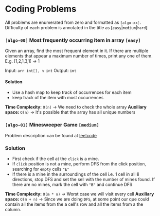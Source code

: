 # Coding Problems

All problems are enumerated from zero and formatted as `[algo-xx]`.
Difficulty of each problem is annotated in the title as [`easy`|`medium`|`hard`]

### `[algo-00]` Most frequently occurring item in array `[easy]`

Given an array, find the most frequent element in it. If there are multiple elements that appear a maximum number of times, print any one of them.
E.g. [1,2,1,3,1] -> 1

Input: `arr int[], n int`
Output: `int`

#### Solution 

- Use a hash map to keep track of occurrences for each item
- keep track of the item with most occurrences

**Time Complexity:** `O(n)` -> We need to check the whole array
**Auxiliary space:** `O(n)` -> It's possible that the array has all unique numbers

### `[algo-01]` Minesweeper Game `[medium]`

Problem description can be found at [leetcode](https://leetcode.com/problems/minesweeper/)

### Solution
- First check if the cell at the `click` is a mine.
- If `click` position is not a mine, perform DFS from the click position, searching for `empty` cells `"E"`
- If there is a mine in the surroundings of the cell i.e. 1 cell in all 8 directions, stop DFS and set the sell with the number of mines found. If there are no mines, mark the cell with `"B"` and continue DFS

**Time Complexity:** `O(m * n)` -> Worst case we will visit every cell
**Auxiliary space:** `O(m + n)` -> Since we are doing `DFS`, at some point our que could contain all the items from the a cell's row and all the items from a the column.
